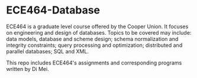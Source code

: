 # ECE464-Database

ECE464 is a graduate level course offered by the Cooper Union. It focuses on engineering and design of databases. Topics to be covered may include: data models, database and scheme design; schema normalization and integrity constraints; query processing and optimization; distributed and parallel databases; SQL and XML.

This repo includes ECE464's assignments and corresponding programs written by Di Mei.
